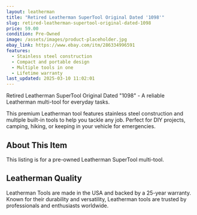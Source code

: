 ```yaml
---
layout: leatherman
title: "Retired Leatherman SuperTool Original Dated '1098'"
slug: retired-leatherman-supertool-original-dated-1098
price: 59.00
condition: Pre-Owned
image: /assets/images/product-placeholder.jpg
ebay_link: https://www.ebay.com/itm/286334996591
features:
  - Stainless steel construction
  - Compact and portable design
  - Multiple tools in one
  - Lifetime warranty
last_updated: 2025-03-10 11:02:01
---
```


Retired Leatherman SuperTool Original Dated "1098" - A reliable Leatherman multi-tool for everyday tasks.

This premium Leatherman tool features stainless steel construction and multiple built-in tools to help you tackle any job. Perfect for DIY projects, camping, hiking, or keeping in your vehicle for emergencies.

## About This Item

This listing is for a pre-owned Leatherman SuperTool multi-tool.

## Leatherman Quality

Leatherman Tools are made in the USA and backed by a 25-year warranty. Known for their durability and versatility, Leatherman tools are trusted by professionals and enthusiasts worldwide.

